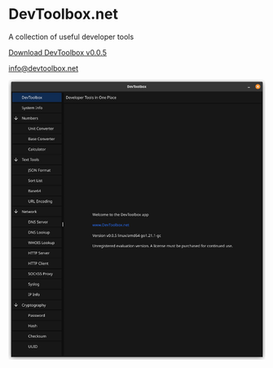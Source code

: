 # DevToolbox.net

A collection of useful developer tools

[Download DevToolbox v0.0.5](https://pub-7d9510c46c8a4a259f77309bd0cd5518.r2.dev/devtoolbox-v0.0.5.zip)

[info@devtoolbox.net](mailto:info@devtoolbox.net)

![screenshot](screenshot.jpg)
